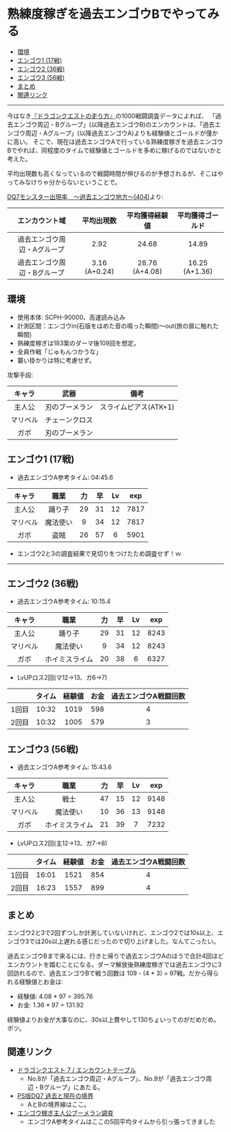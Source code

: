 # 熟練度稼ぎを過去エンゴウBでやってみる

<!-- TOC depthFrom:2 depthTo:4 orderedList:false updateOnSave:true withLinks:true -->

- [環境](#環境)
- [エンゴウ1 (17戦)](#エンゴウ1-17戦)
- [エンゴウ2 (36戦)](#エンゴウ2-36戦)
- [エンゴウ3 (56戦)](#エンゴウ3-56戦)
- [まとめ](#まとめ)
- [関連リンク](#関連リンク)

<!-- /TOC -->

----

今はなき[『ドラゴンクエストの走り方』](http://homepage3.nifty.com/noli/dqrunning/)の1000戦闘調査データによれば、
「過去エンゴウ周辺・Bグループ」(以降過去エンゴウB)のエンカウントは、「過去エンゴウ周辺・Aグループ」(以降過去エンゴウA)よりも経験値とゴールドが僅かに高い。
そこで、現在は過去エンゴウAで行っている熟練度稼ぎを過去エンゴウBでやれば、同程度のタイムで経験値とゴールドを多めに稼げるのではないかと考えた。

平均出現数も高くなっているので戦闘時間が伸びるのが予想されるが、そこはやってみなけりゃ分からないということで。

[DQ7モンスター出現率　～過去エンゴウ地方～(404)](homepage3.nifty.com/noli/dqrunning/dq7/appearance-area/engo-past.html)より:

|エンカウント域|平均出現数|平均獲得経験値|平均獲得ゴールド|
|:---:|:---:|:---:|:---:|
|過去エンゴウ周辺・Aグループ|2.92|24.68|14.89|
|過去エンゴウ周辺・Bグループ|3.16 (A+0.24)|28.76 (A+4.08)|16.25 (A+1.36)|

## 環境
- 使用本体: SCPH-90000、高速読み込み
- 計測区間：エンゴウin(石版をはめた音の鳴った瞬間)～out(旅の扉に触れた瞬間)
- 熟練度稼ぎは183案のダーマ後109回を想定。
- 全員作戦「じゅもんつかうな」
- 襲い掛かりは特に考慮せず。

攻撃手段:

|キャラ|武器|備考|
|:---:|:---:|:---:|
|主人公|刃のブーメラン|スライムピアス(ATK+1)|
|マリベル|チェーンクロス||
|ガボ|刃のブーメラン||

## エンゴウ1 (17戦)

- 過去エンゴウA参考タイム: 04:45.6

|キャラ|職業|力|早|Lv|exp|
|:---:|:---:|:---:|:---:|:---:|:---:|
|主人公|踊り子|29|31|12|7817|
|マリベル|魔法使い|9|34|12|7817|
|ガボ|盗賊|26|57|6|5901|

- エンゴウ2と3の調査結果で見切りをつけたため調査せず！ｗ

-----

## エンゴウ2 (36戦)

- 過去エンゴウA参考タイム: 10:15.4

|キャラ|職業|力|早|Lv|exp|
|:---:|:---:|:---:|:---:|:---:|:---:|
|主人公|踊り子|29|31|12|8243|
|マリベル|魔法使い|9|34|12|8243|
|ガボ|ホイミスライム|20|38|6|6327|

- LvUPロス2回(マ12→13、ガ6→7)

||タイム|経験値|お金|過去エンゴウA戦闘回数|
|:---:|:---:|:---:|:---:|:---:|
|1回目|10:32|1019|598|4|
|2回目|10:32|1005|579|3|

## エンゴウ3 (56戦)

- 過去エンゴウA参考タイム: 15:43.6

|キャラ|職業|力|早|Lv|exp|
|:---:|:---:|:---:|:---:|:---:|:---:|
|主人公|戦士|47|15|12|9148|
|マリベル|魔法使い|10|36|13|9148|
|ガボ|ホイミスライム|21|39|7|7232|

- LvUPロス2回(主12→13、ガ7→8)

||タイム|経験値|お金|過去エンゴウA戦闘回数|
|:---:|:---:|:---:|:---:|:---:|
|1回目|16:01|1521|854|4|
|2回目|16:23|1557|899|4|

## まとめ

エンゴウ2と3で2回ずつしか計測していないけれど、エンゴウ2では10s以上、エンゴウ3では20s以上遅れる感じだったので切り上げました。なんてこったい。

過去エンゴウBまで来るには、行きと帰りで過去エンゴウAのほうで合計4回ほどエンカウントを踏むことになる。ダーマ解放後熟練度稼ぎでは過去エンゴウに3回訪れるので、過去エンゴウBで戦う回数は 109 - (4 * 3) = 97戦。だから得られる経験値とお金は:

- 経験値: 4.08 * 97 = 395.76
- お金: 1.36 * 97 = 131.92

経験値よりお金が大事なのに、30s以上費やして130ちょいってのがだめだめ。ボツ。

## 関連リンク

- [ドラゴンクエスト 7 / エンカウントテーブル](http://kakuremi.webcrow.jp/data/dq7/dq7_mon_enc.html)
  - No.8が「過去エンゴウ周辺・Aグループ」、No.9が「過去エンゴウ周辺・Bグループ」にあたる。
- [PS版DQ7 過去と現在の境界](http://pingval.g1.xrea.com/dq7/enc/enc-border.html#p-engo)
  - AとBの境界線はここ。
- [エンゴウ稼ぎ主人公ブーメラン調査](http://pingval.g1.xrea.com/dq7/engou-boomerang.txt)
  - エンゴウA参考タイムはここの5回平均タイムから引っ張ってきました
